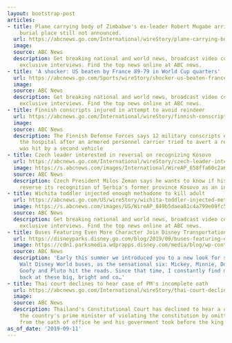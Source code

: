 ```yaml
---
layout: bootstrap-post
articles:
- title: Plane carrying body of Zimbabwe's ex-leader Robert Mugabe arrives in Harare,
    burial place still not announced.
  url: https://abcnews.go.com/International/wireStory/plane-carrying-body-zimbabwes-leader-robert-mugabe-arrives-65535035
  image: 
  source: ABC News
  description: Get breaking national and world news, broadcast video coverage, and
    exclusive interviews. Find the top news online at ABC news.
- title: 'A shocker: US beaten by France 89-79 in World Cup quarters'
  url: https://abcnews.go.com/Sports/wireStory/shocker-us-beaten-france-89-79-world-cup-65534347
  image: 
  source: ABC News
  description: Get breaking national and world news, broadcast video coverage, and
    exclusive interviews. Find the top news online at ABC news.
- title: Finnish conscripts injured in attempt to avoid reindeer
  url: https://abcnews.go.com/International/wireStory/finnish-conscripts-injured-attempt-avoid-reindeer-65534949
  image: 
  source: ABC News
  description: The Finnish Defense Forces says 12 military conscripts ended up in
    the hospital after an armored personnel carrier tried to avert a reindeer and
    was hit by a second vehicle
- title: Czech leader interested in reversal on recognizing Kosovo
  url: https://abcnews.go.com/International/wireStory/czech-leader-interested-reversal-recognizing-kosovo-65534615
  image: https://s.abcnews.com/images/International/WireAP_658ffa60c2a6464cb54c733d913d7898_16x9_992.jpg
  source: ABC News
  description: Czech President Milos Zeman says he wants to know if his country can
    reverse its recognition of Serbia's former province Kosovo as an independent nation
- title: Wichita toddler injected enough methadone to kill adult
  url: https://abcnews.go.com/US/wireStory/wichita-toddler-injected-methadone-kill-adult-65534361
  image: https://s.abcnews.com/images/US/WireAP_849b5daea81c4a799e09fc5fca42f941_16x9_992.jpg
  source: ABC News
  description: Get breaking national and world news, broadcast video coverage, and
    exclusive interviews. Find the top news online at ABC news.
- title: Buses Featuring Even More Character Join Disney Transportation
  url: https://disneyparks.disney.go.com/blog/2019/09/buses-featuring-even-more-character-join-disney-transportation/
  image: https://cdn1.parksmedia.wdprapps.disney.com/media/blog/wp-content/uploads/2019/09/drb1304980239480239482.jpg
  source: ABC News
  description: 'Early this summer we introduced you to a new look for some of our
    Walt Disney World buses, as the sensational six: Mickey, Minnie, Donald, Daisy,
    Goofy and Pluto hit the roads. Since that time, I constantly find myself smiling
    back at these big, bright and co…'
- title: Thai court declines to hear case of PM's incomplete oath
  url: https://abcnews.go.com/International/wireStory/thai-court-declines-hear-case-pms-incomplete-oath-65533808
  image: 
  source: ABC News
  description: Thailand's Constitutional Court has declined to hear a case accusing
    the country's prime minister of violating the constitution by omitting a sentence
    from the oath of office he and his government took before the king
as_of_date: '2019-09-11'
---
```


